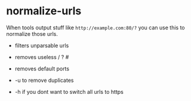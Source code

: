 # normalize-urls

When tools output stuff like `http://example.com:80/?` you can use this to normalize those urls.

- filters unparsable urls
- removes useless / ? #
- removes default ports

- -u to remove duplicates
- -h if you dont want to switch all urls to https
